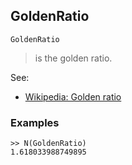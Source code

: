 ## GoldenRatio
```
GoldenRatio
```
> is the golden ratio.

See:
* [Wikipedia: Golden ratio](https://en.wikipedia.org/wiki/Golden_ratio)
 
### Examples 
``` 
>> N(GoldenRatio)
1.618033988749895
```  
 